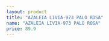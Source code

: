 ```yaml
---
layout: product
title: "AZALEIA LIVIA-973 PALO ROSA"
name: "AZALEIA LIVIA-973 PALO ROSA"
price: 89.9
---
```

